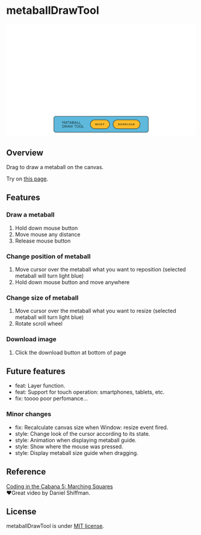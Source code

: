 # metaballDrawTool

![gif](src/assets/appendix/howToUse.gif)

## Overview

Drag to draw a metaball on the canvas.

Try on [this page](https://nekraph.work/app/metaballDrawTool/).

## Features

### Draw a metaball

1. Hold down mouse button
2. Move mouse any distance
3. Release mouse button

### Change position of metaball

1. Move cursor over the metaball what you want to reposition (selected metaball will turn light blue)
2. Hold down mouse button and move anywhere

### Change size of metaball

1. Move cursor over the metaball what you want to resize (selected metaball will turn light blue)
2. Rotate scroll wheel

### Download image

1. Click the download button at bottom of page

## Future features

- feat: Layer function.
- feat: Support for touch operation: smartphones, tablets, etc.
- fix: toooo poor perfomance...

### Minor changes

- fix: Recalculate canvas size when Window: resize event fired.
- style: Change look of the cursor according to its state.
- style: Animation when displaying metaball guide.
- style: Show where the mouse was pressed.
- style: Display metaball size guide when dragging.

## Reference

[Coding in the Cabana 5: Marching Squares](https://youtu.be/0ZONMNUKTfU)  
♥Great video by Daniel Shiffman.

## License

metaballDrawTool is under [MIT license](https://en.wikipedia.org/wiki/MIT_License).
